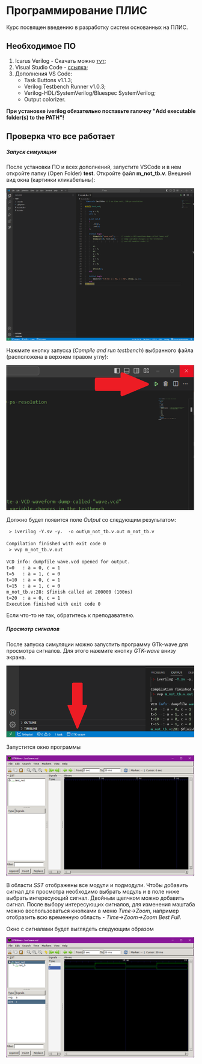 # Программирование ПЛИС

Курс посвящен введению в разработку систем основанных на ПЛИС.

## Необходимое ПО
 1. Icarus Verilog - Скачать можно [тут](https://bleyer.org/icarus/);
 2. Visual Studio Code - [ссылка](https://code.visualstudio.com/download);
 3. Дополнения VS Code:
     * Task Buttons v1.1.3;
     * Verilog Testbench Runner v1.0.3;
     * Verilog-HDL/SystemVerilog/Bluespec SystemVerilog;
     * Output colorizer.

**При установке iverilog обязательно поставьте галочку "Add executable folder(s) to the PATH"!**

## Проверка что все работает

##### Запуск симуляции
После установки ПО и всех дополнений, запустите VSCode и в нем откройте папку (Open Folder) **test**. Откройте файл **m_not_tb.v**. 
Внешний вид окна (картинки кликабельны):

<img src="pics/image_windows.png" alt="image" width="500" height="auto">

Нажмите кнопку запуска (*Compile and run testbench*) выбранного файла (расположена в верхнем правом углу):

<img src="pics/image_run.png" alt="image" width="500" height="auto">

Должно будет появится поле *Output* со следующим результатом:
```shell
 > iverilog -Y.sv -y.  -o out\m_not_tb.v.out m_not_tb.v 

Compilation finished with exit code 0
 > vvp m_not_tb.v.out 

VCD info: dumpfile wave.vcd opened for output.
t=0   : a = 0, c = 1
t=5   : a = 1, c = 0
t=10  : a = 0, c = 1
t=15  : a = 1, c = 0
m_not_tb.v:28: $finish called at 200000 (100ns)
t=20  : a = 0, c = 1
Execution finished with exit code 0
```

Если что-то не так, обратитесь к преподавателю.

##### Просмотр сигналов
После запуска симуляции можно запустить программу GTk-wave для просмотра сигналов. Для этого нажмите кнопку *GTK-wave* внизу экрана.

<img src="pics/image_gtk_button.png" alt="image" width="500" height="auto">

Запустится окно программы

<img src="pics/image_gtk_wave.png" alt="image" width="500" height="auto">

В области *SST* отображены все модули и подмодули. Чтобы добавить сигнал для просмотра необходимо выбрать модуль и в поле ниже выбрать интересующий сигнал. Двойным щелчком можно добавить сигнал. После выбору интересующих сигналов, для изменения маштаба можно воспользоваться кнопками в меню *Time->Zoom*, например отобразить всю временную область - *Time->Zoom->Zoom Best Full*. 

Окно с сигналами будет выглядеть следующим образом

<img src="pics/image_gtk_sig.png" alt="image" width="500" height="auto">
